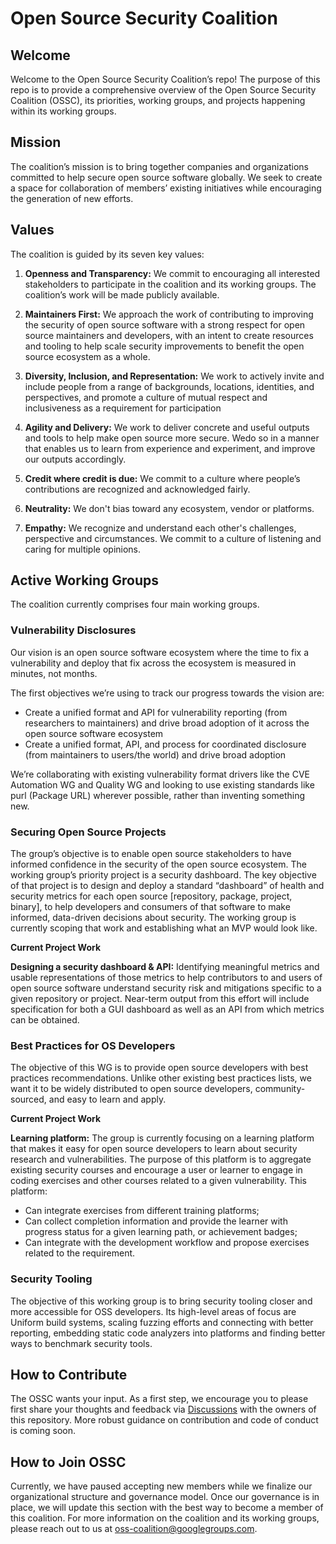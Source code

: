 # Open Source Security Coalition
## Welcome

Welcome to the Open Source Security Coalition’s repo! The purpose of this repo is to provide a comprehensive overview of the Open Source Security Coalition (OSSC), its priorities, working groups, and projects happening within its working groups.

## Mission
The coalition’s mission is to bring together companies and organizations committed to help secure open source software globally. We seek to create a space for collaboration of members’ existing initiatives while encouraging the generation of new efforts.

## Values 
The coalition is guided by its seven key values: 

1. **Openness and Transparency:** We commit to encouraging all interested stakeholders to participate in the coalition and its working groups. The coalition’s work will be made publicly available.

2. **Maintainers First:** We approach the work of contributing to improving the security of open source software with a strong respect for open source maintainers and developers, with an intent to create resources and tooling to help scale security improvements to benefit the open source ecosystem as a whole.

3. **Diversity, Inclusion, and Representation:** We work to actively invite and include people from a range of backgrounds, locations, identities, and perspectives, and promote a culture of mutual respect and inclusiveness as a requirement for participation 

4. **Agility and Delivery:** We work to deliver concrete and useful outputs and tools to help make open source more secure. Wedo so in a manner that enables us to learn from experience and experiment, and improve our outputs accordingly.

5. **Credit where credit is due:** We commit to a culture where people’s contributions are recognized and acknowledged fairly.

6. **Neutrality:** We don't bias toward any ecosystem, vendor or platforms.

7. **Empathy:** We recognize and understand each other's challenges, perspective and circumstances. We commit to a culture of listening and caring for multiple opinions.  

## Active Working Groups 

The coalition currently comprises four main working groups.

### Vulnerability Disclosures

Our vision is an open source software ecosystem where the time to fix a vulnerability and deploy that fix across the ecosystem is measured in minutes, not months. 

The first objectives we’re using to track our progress towards the vision are:

- Create a unified format and API for vulnerability reporting (from researchers to maintainers) and drive broad adoption of it across the open source software ecosystem
- Create a unified format, API, and process for coordinated disclosure (from maintainers to users/the world) and drive broad adoption

We’re collaborating with existing vulnerability format drivers like the CVE Automation WG and Quality WG and looking to use existing standards like purl (Package URL) wherever possible, rather than inventing something new.
  
### Securing Open Source Projects
The group’s objective is to enable open source stakeholders to have informed confidence in the security of the open source ecosystem. The working group’s priority project is a security dashboard. The key objective of that project is to design and deploy a standard “dashboard” of health and security metrics for each open source [repository, package, project, binary], to help developers and consumers of that software to make informed, data-driven decisions about security. The working group is currently scoping that work and establishing what an MVP would look like.

**Current Project Work**

**Designing a security dashboard & API:** Identifying meaningful metrics and usable representations of those metrics to help contributors to and users of open source software understand security risk and mitigations specific to a given repository or project. Near-term output from this effort will include specification for both a GUI dashboard as well as an API from which metrics can be obtained.

### Best Practices for OS Developers

The objective of this WG is to provide open source developers with best practices recommendations. Unlike other existing best practices lists, we want it to be widely distributed to open source developers, community-sourced, and easy to learn and apply.

**Current Project Work**

**Learning platform:** The group is currently focusing on a learning platform that makes it easy for open source developers to learn about security research and vulnerabilities. The purpose of this platform is to aggregate existing security courses and encourage a user or learner to engage in coding exercises and other courses related to a given vulnerability. This platform: 
- Can integrate exercises from different training platforms;
- Can collect completion information and provide the learner with progress status for a given learning path, or achievement badges;
- Can integrate with the development workflow and propose exercises related to the requirement.

### Security Tooling

The objective of this  working group is to bring security tooling closer and more accessible for OSS developers. Its high-level areas of focus are Uniform build systems, scaling fuzzing efforts and connecting with better reporting, embedding static code analyzers into platforms and finding better ways to benchmark security tools.

## How to Contribute

The OSSC wants your input. As a first step, we encourage you to please first share your thoughts and feedback via [Discussions](https://github.com/Open-Source-Security-Coalition/Open-Source-Security-Coalition/discussions) with the owners of this repository. More robust guidance on contribution and code of conduct is coming soon. 

## How to Join OSSC

Currently, we have paused accepting new members while we finalize our organizational structure and governance model.  Once our governance is in place, we will update this section with the best way to become a member of this coalition. For more information on the coalition and its working groups, please reach out to us at oss-coalition@googlegroups.com. 
